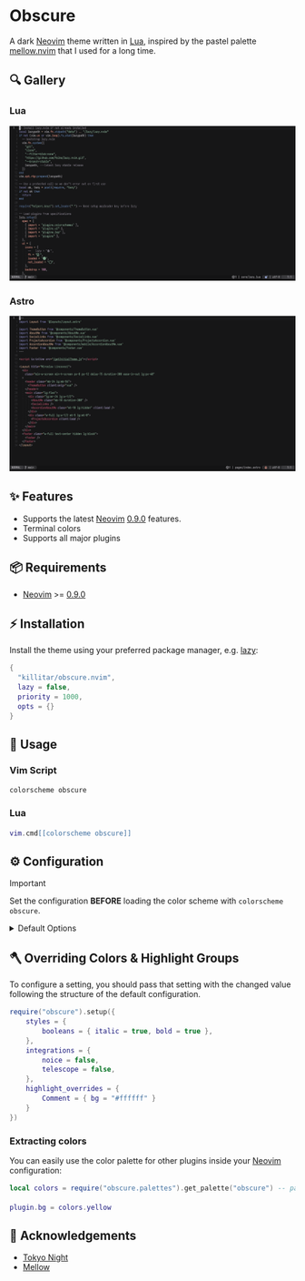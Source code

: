 # Obscure

A dark [Neovim](https://github.com/neovim/neovim) theme written in [Lua](https://www.lua.org), inspired by the pastel palette [mellow.nvim](https://github.com/mellow-theme/mellow.nvim) that I used for a long time.

## 🔍 Gallery

### Lua

![Screenshot of obscure theme lua](https://raw.githubusercontent.com/killitar/obscure.nvim/main/.github/images/lua.png)

### Astro

![Screenshot of obscure theme lua](https://raw.githubusercontent.com/killitar/obscure.nvim/main/.github/images/astro.png)

## ✨ Features

- Supports the latest [Neovim](https://github.com/neovim/neovim) [0.9.0](https://github.com/neovim/neovim/releases/tag/v0.9.0) features.
- Terminal colors
- Supports all major plugins

## 📦 Requirements

- [Neovim](https://github.com/neovim/neovim) >= [0.9.0](https://github.com/neovim/neovim/releases/tag/v0.9.0)

## ⚡️ Installation

Install the theme using your preferred package manager, e.g. [lazy](https://github.com/folke/lazy.nvim):

```lua
{
  "killitar/obscure.nvim",
  lazy = false,
  priority = 1000,
  opts = {}
}
```

## 🚀 Usage

### Vim Script

```vim
colorscheme obscure
```

### Lua

```lua
vim.cmd[[colorscheme obscure]]
```

## ⚙️ Configuration

> [!IMPORTANT]
> Set the configuration **BEFORE** loading the color scheme with `colorscheme obscure`.

<details>
  <summary>Default Options</summary>

  <!-- config:start -->

```lua
  {
    transparent = false,
    terminal_colors = true,
    styles = {
      keywords = {},
      identifiers = {},
      functions = {},
      variables = {},
      booleans = {},
      comments = {},
    },
    integrations = {
      alpha = true,
      cmp = true,
      flash = true,
      gitsigns = true,
      hop = true,
      indent_blankline = true,
      lazy = true,
      lsp = true,
      markdown = true,
      mason = true,
      mini_files = true,
      mini_icons = true,
      navic = true,
      neo_tree = true,
      neorg = true,
      noice = true,
      notify = true,
      rainbow_delimiters = true,
      telescope = true,
      treesitter = true,
    },
    highlight_overrides = {},
  }
```

  <!-- config:end -->
</details>

## 🪓 Overriding Colors & Highlight Groups

To configure a setting, you should pass that setting with the changed value following the structure of the default configuration.

```lua
require("obscure").setup({
    styles = {
        booleans = { italic = true, bold = true },
    },
    integrations = {
        noice = false,
        telescope = false,
    },
    highlight_overrides = {
        Comment = { bg = "#ffffff" }
    }
})
```

### Extracting colors

You can easily use the color palette for other plugins inside your [Neovim](https://github.com/neovim/neovim) configuration:

```lua
local colors = require("obscure.palettes").get_palette("obscure") -- pass in any of the config options as explained above

plugin.bg = colors.yellow
```

## 👏 Acknowledgements

- [Tokyo Night](https://github.com/folke/tokyonight.nvim)
- [Mellow](https://github.com/mellow-theme/mellow.nvim)
